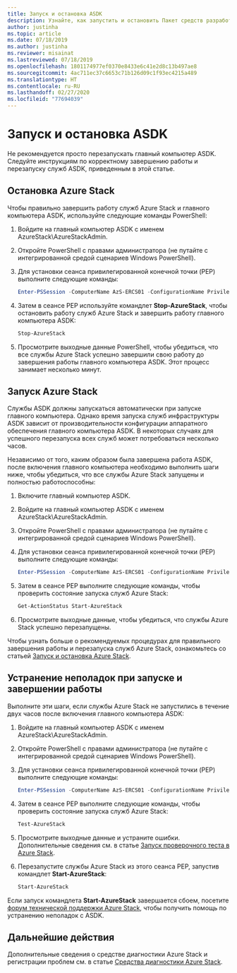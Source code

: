 ```yaml
---
title: Запуск и остановка ASDK
description: Узнайте, как запустить и остановить Пакет средств разработки Azure Stack (ASDK).
author: justinha
ms.topic: article
ms.date: 07/18/2019
ms.author: justinha
ms.reviewer: misainat
ms.lastreviewed: 07/18/2019
ms.openlocfilehash: 1801174977ef0370e8433e6c41e2d8c13b497ae8
ms.sourcegitcommit: 4ac711ec37c6653c71b126d09c1f93ec4215a489
ms.translationtype: HT
ms.contentlocale: ru-RU
ms.lasthandoff: 02/27/2020
ms.locfileid: "77694039"
---
```

# <a name="start-and-stop-the-asdk"></a>Запуск и остановка ASDK
Не рекомендуется просто перезапускать главный компьютер ASDK. Следуйте инструкциям по корректному завершению работы и перезапуску служб ASDK, приведенным в этой статье.

## <a name="stop-azure-stack"></a>Остановка Azure Stack 
Чтобы правильно завершить работу служб Azure Stack и главного компьютера ASDK, используйте следующие команды PowerShell:

1. Войдите на главный компьютер ASDK с именем AzureStack\AzureStackAdmin.
2. Откройте PowerShell с правами администратора (не путайте с интегрированной средой сценариев Windows PowerShell).
3. Для установки сеанса привилегированной конечной точки (PEP) выполните следующие команды: 

   ```powershell
   Enter-PSSession -ComputerName AzS-ERCS01 -ConfigurationName PrivilegedEndpoint
   ```
4. Затем в сеансе PEP используйте командлет **Stop-AzureStack**, чтобы остановить работу служб Azure Stack и завершить работу главного компьютера ASDK:

   ```powershell
   Stop-AzureStack
   ```
5. Просмотрите выходные данные PowerShell, чтобы убедиться, что все службы Azure Stack успешно завершили свою работу до завершения работы главного компьютера ASDK. Этот процесс занимает несколько минут.

## <a name="start-azure-stack"></a>Запуск Azure Stack 
Службы ASDK должны запускаться автоматически при запуске главного компьютера. Однако время запуска служб инфраструктуры ASDK зависит от производительности конфигурации аппаратного обеспечения главного компьютера ASDK. В некоторых случаях для успешного перезапуска всех служб может потребоваться несколько часов.

Независимо от того, каким образом была завершена работа ASDK, после включения главного компьютера необходимо выполнить шаги ниже, чтобы убедиться, что все службы Azure Stack запущены и полностью работоспособны: 

1. Включите главный компьютер ASDK. 
2. Войдите на главный компьютер ASDK с именем AzureStack\AzureStackAdmin.
3. Откройте PowerShell с правами администратора (не путайте с интегрированной средой сценариев Windows PowerShell).
4. Для установки сеанса привилегированной конечной точки (PEP) выполните следующие команды:

   ```powershell
   Enter-PSSession -ComputerName AzS-ERCS01 -ConfigurationName PrivilegedEndpoint
   ```
5. Затем в сеансе PEP выполните следующие команды, чтобы проверить состояние запуска служб Azure Stack:

   ```powershell
   Get-ActionStatus Start-AzureStack
   ```
6. Просмотрите выходные данные, чтобы убедиться, что службы Azure Stack успешно перезапущены.

Чтобы узнать больше о рекомендуемых процедурах для правильного завершения работы и перезапуска служб Azure Stack, ознакомьтесь со статьей [Запуск и остановка Azure Stack](../operator/azure-stack-start-and-stop.md).

## <a name="troubleshoot-startup-and-shutdown"></a>Устранение неполадок при запуске и завершении работы 
Выполните эти шаги, если службы Azure Stack не запустились в течение двух часов после включения главного компьютера ASDK:

1. Войдите на главный компьютер ASDK с именем AzureStack\AzureStackAdmin.
2. Откройте PowerShell с правами администратора (не путайте с интегрированной средой сценариев Windows PowerShell).
3. Для установки сеанса привилегированной конечной точки (PEP) выполните следующие команды:

   ```powershell
   Enter-PSSession -ComputerName AzS-ERCS01 -ConfigurationName PrivilegedEndpoint
   ```
4. Затем в сеансе PEP выполните следующие команды, чтобы проверить состояние запуска служб Azure Stack:

   ```powershell
   Test-AzureStack
   ```
5. Просмотрите выходные данные и устраните ошибки. Дополнительные сведения см. в статье [Запуск проверочного теста в Azure Stack](../operator/azure-stack-diagnostic-test.md).
6. Перезапустите службы Azure Stack из этого сеанса PEP, запустив командлет **Start-AzureStack**:

   ```powershell
   Start-AzureStack
   ```

Если запуск командлета **Start-AzureStack** завершается сбоем, посетите [форум технической поддержки Azure Stack](https://social.msdn.microsoft.com/Forums/en-US/home?forum=azurestack), чтобы получить помощь по устранению неполадок с ASDK. 

## <a name="next-steps"></a>Дальнейшие действия 
Дополнительные сведения о средстве диагностики Azure Stack и регистрации проблем см. в статье [Средства диагностики Azure Stack](../operator/azure-stack-configure-on-demand-diagnostic-log-collection.md#use-the-privileged-endpoint-pep-to-collect-diagnostic-logs).
